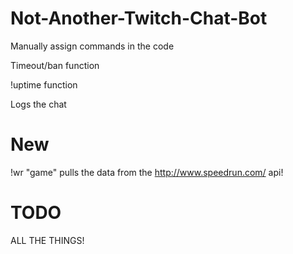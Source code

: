 # Not-Another-Twitch-Chat-Bot


Manually assign commands in the code 

Timeout/ban function

!uptime function

Logs the chat

# New

!wr "game" pulls the data from the http://www.speedrun.com/ api!

# TODO

ALL THE THINGS!



